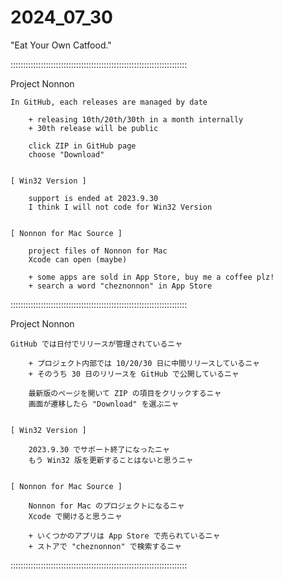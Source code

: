 # 2024_07_30
"Eat Your Own Catfood."

::::::::::::::::::::::::::::::::::::::::::::::::::::::::::::::::::::::

Project Nonnon

	In GitHub, each releases are managed by date

		+ releasing 10th/20th/30th in a month internally
		+ 30th release will be public

		click ZIP in GitHub page
		choose "Download"


	[ Win32 Version ]

		support is ended at 2023.9.30
		I think I will not code for Win32 Version


	[ Nonnon for Mac Source ]

		project files of Nonnon for Mac
		Xcode can open (maybe)

		+ some apps are sold in App Store, buy me a coffee plz!
		+ search a word "cheznonnon" in App Store

::::::::::::::::::::::::::::::::::::::::::::::::::::::::::::::::::::::

Project Nonnon

	GitHub では日付でリリースが管理されているニャ

		+ プロジェクト内部では 10/20/30 日に中間リリースしているニャ
		+ そのうち 30 日のリリースを GitHub で公開しているニャ

		最新版のページを開いて ZIP の項目をクリックするニャ
		画面が遷移したら "Download" を選ぶニャ


	[ Win32 Version ]

		2023.9.30 でサポート終了になったニャ
		もう Win32 版を更新することはないと思うニャ


	[ Nonnon for Mac Source ]

		Nonnon for Mac のプロジェクトになるニャ
		Xcode で開けると思うニャ

		+ いくつかのアプリは App Store で売られているニャ
		+ ストアで "cheznonnon" で検索するニャ

::::::::::::::::::::::::::::::::::::::::::::::::::::::::::::::::::::::

